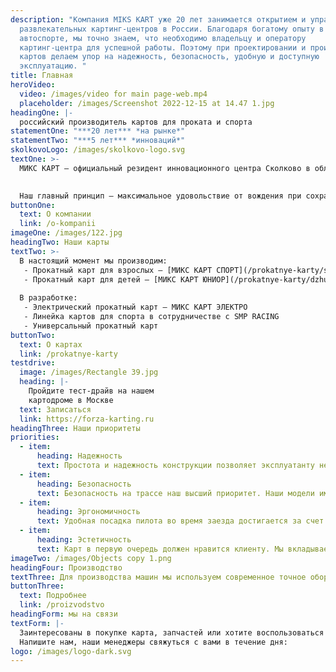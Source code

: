 ```yaml
---
description: "Компания MIKS KART уже 20 лет занимается открытием и управлением
  развлекательных картинг-центров в России. Благодаря богатому опыту в
  автоспорте, мы точно знаем, что необходимо владельцу и оператору
  картинг-центра для успешной работы. Поэтому при проектировании и производстве
  картов делаем упор на надежность, безопасность, удобную и доступную
  эксплуатацию. "
title: Главная
heroVideo:
  video: /images/video for main page-web.mp4
  placeholder: /images/Screenshot 2022-12-15 at 14.47 1.jpg
headingOne: |-
  российский производитель картов для проката и спорта
statementOne: "***20 лет*** *на рынке*"
statementTwo: "***5 лет*** *инноваций*"
skolkovoLogo: /images/skolkovo-logo.svg
textOne: >-
  МИКС КАРТ – официальный резидент инновационного центра Сколково в области разработки микроавтомобилей «карт».

  
  Наш главный принцип – максимальное удовольствие от вождения при сохранении высокого уровня безопасности.
buttonOne:
  text: О компании
  link: /o-kompanii
imageOne: /images/122.jpg
headingTwo: Наши карты
textTwo: >-
  В настоящий момент мы производим:
   - Прокатный карт для взрослых – [МИКС КАРТ СПОРТ](/prokatnye-karty/sport)
   - Прокатный карт для детей – [МИКС КАРТ ЮНИОР](/prokatnye-karty/dzhunior)
   
  В разработке:
   - Электрический прокатный карт – МИКС КАРТ ЭЛЕКТРО
   - Линейка картов для спорта в сотрудничестве с SMP RACING
   - Универсальный прокатный карт
buttonTwo:
  text: О картах
  link: /prokatnye-karty
testdrive:
  image: /images/Rectangle 39.jpg
  heading: |-
    Пройдите тест-драйв на нашем
    картодроме в Москве
  text: Записаться
  link: https://forza-karting.ru
headingThree: Наши приоритеты
priorities:
  - item:
      heading: Надежность
      text: Простота и надежность конструкции позволяет эксплуатанту не тратить много средств на постоянный ремонт, заказ дорогих запасных частей, содержание квалифицированного персонала.
  - item:
      heading: Безопасность
      text: Безопасность на трассе наш высший приоритет. Наши модели имеют все необходимые системы необходимые активные и пассивные системы безопасности.
  - item:
      heading: Эргономичность
      text: Удобная посадка пилота во время заезда достигается за счет оригинальных систем регулировки педалей, сиденья, ремня безопасности и рулевой колонки. Пилот, которому удобно за рулем, совершает намного меньше ошибок и получает больше удовольствия от вождения карта.
  - item:
      heading: Эстетичность
      text: Карт в первую очередь должен нравится клиенту. Мы вкладываем много сил в разработку дизайна как карта в целом, так и его компонентов.
imageTwo: /images/Objects copy 1.png
headingFour: Производство
textThree: Для производства машин мы используем современное точное оборудование, позволяющее держать высокое качество вне зависимости от количества производимых деталей.
buttonThree:
  text: Подробнее
  link: /proizvodstvo
headingForm: мы на связи
textForm: |-
  Заинтересованы в покупке карта, запчастей или хотите воспользоваться франшизой?
  Напишите нам, наши менеджеры свяжуться с вами в течение дня:
logo: /images/logo-dark.svg
---
```

